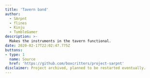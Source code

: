 ```yaml
---
title: 'Tavern band'
author:
  - SArpnt
  - flines
  - Kinju
  - TumbleGamer
description: >-
  Makes the instruments in the tavern functional.
date: 2020-02-17T22:02:47.775Z
buttons:
- type: 1
  name: Source
  href: 'https://github.com/boxcritters/project-sarpnt'
disclaimer: Project archived, planned to be restarted eventually.
---
```

